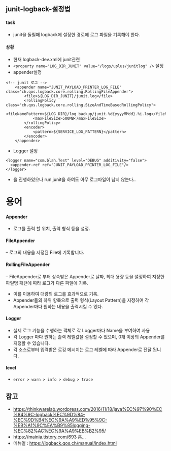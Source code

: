 ## junit-logback-설정법
#### task
- junit을 돌릴때 logback에 설정한 경로에 로그 파일을 기록해야 한다. 

#### 상황 
- 현재 logback-dev.xml에 junit관련   
- `<property name="LOG_DIR_JUNIT" value="/logs/uplus/junitlog" />`  설정  
- appender설정 
```  
<!-- junit 로그 -->
	<appender name="JUNIT_PAYLOAD_PRINTER_LOG_FILE" class="ch.qos.logback.core.rolling.RollingFileAppender">
		<file>${LOG_DIR_JUNIT}/junit.log</file>
		<rollingPolicy class="ch.qos.logback.core.rolling.SizeAndTimeBasedRollingPolicy">
			<fileNamePattern>${LOG_DIR}/log_backup/junit.%d{yyyyMMdd}.%i.log</fileNamePattern>
			<maxFileSize>500MB</maxFileSize>
		</rollingPolicy>
		<encoder>
			<pattern>${SERVICE_LOG_PATTERN}</pattern>
		</encoder>
	</appender>
```  
  
- Logger 설정  
<!-- junit appender -->
```
<logger name="com.blah.Test" level="DEBUG" additivity="false">
  <appender-ref ref="JUNIT_PAYLOAD_PRINTER_LOG_FILE"/>
</logger>
``` 
- 을 진행하였으나 run junit을 하여도 아무 로그파일이 남지 않는다.. 
  
  
# 용어
#### Appender 
- 로그를 출력 할 위치, 출력 형식 등을 설정.
  
#### FileAppender
– 로그의 내용을 지정된 File에 기록합니다.

#### RollingFileAppender  
– FileAppender로 부터 상속받은 Appender로 날짜, 최대 용량 등을 설정하여 지정한 파일명 패턴에 따라 로그가 다른 파일에 기록.
- 이를 이용하여 대량의 로그를 효과적으로 기록.  
- Appender들의 하위 항목으로 출력 형식(Layout Pattern)을 지정하여 각 Appender마다 원하는 내용을 출력시킬 수 있다.   
      
#### Logger
- 실제 로그 기능을 수행하는 객체로 각 Logger마다 Name을 부여하여 사용
- 각 Logger 마다 원하는 출력 레벨값을 설정할 수 있으며, 0개 이상의 Appender를 지정할 수 있습니다.
- 각 소스로부터 입력받은 로깅 메시지는 로그 레벨에 따라 Appender로 전달 됩니다.   
  

 
#### level
- `error > warn > info > debug > trace`

## 참고
- https://thinkwarelab.wordpress.com/2016/11/18/java%EC%97%90%EC%84%9C-logback%EC%9D%84-%EC%9D%B4%EC%9A%A9%ED%95%9C-%EB%A1%9C%EA%B9%85logging-%EC%82%AC%EC%9A%A9%EB%B2%95/
- https://mainia.tistory.com/693 흠...  
- 메뉴얼 : https://logback.qos.ch/manual/index.html  
